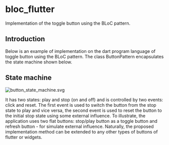 # bloc_flutter

Implementation of the toggle button using the BLoC pattern.

## Introduction

Below is an example of implementation on the dart program language of toggle button using the BLoC pattern.  The class ButtonPattern encapsulates the state machine shown below.

## State machine

![button_state_machine.svg](..%2F..%2FArchive%2FNUC%2FIdeaProjects%2Fbutton_state_machine.svg)

It has two states: play and stop (on and off) and is controlled by two events: click and reset.  The first event is used to switch the button from the stop state to play and vice versa, the second event is used to reset the button to the initial stop state using some external influence.
To illustrate, the application uses two flat buttons: stop/play button as a toggle button and refresh button - for simulate external influence.  Naturally, the proposed implementation method can be extended to any other types of buttons of flutter or widgets.